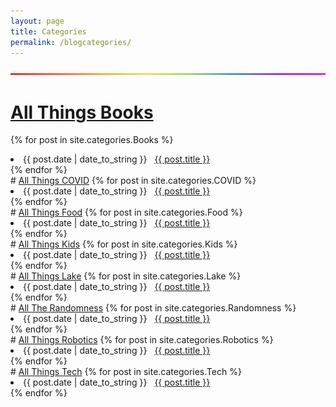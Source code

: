 ```yaml
---
layout: page
title: Categories
permalink: /blogcategories/
---
```

![rainbow](/images/BrightSkinnyRainbow.png)
# <span style="text-decoration: underline">All Things Books</span>
{% for post in site.categories.Books %}
 <li><span>{{ post.date | date_to_string }}</span> &nbsp; <a href="{{ post.url }}">{{ post.title }}</a></li>
{% endfor %}
<br />
# <span style="text-decoration: underline">All Things COVID</span>
{% for post in site.categories.COVID %}
 <li><span>{{ post.date | date_to_string }}</span> &nbsp; <a href="{{ post.url }}">{{ post.title }}</a></li>
{% endfor %}
<br />
# <span style="text-decoration: underline">All Things Food</span>
{% for post in site.categories.Food %}
 <li><span>{{ post.date | date_to_string }}</span> &nbsp; <a href="{{ post.url }}">{{ post.title }}</a></li>
{% endfor %}
<br />
# <span style="text-decoration: underline">All Things Kids</span>
{% for post in site.categories.Kids %}
 <li><span>{{ post.date | date_to_string }}</span> &nbsp; <a href="{{ post.url }}">{{ post.title }}</a></li>
{% endfor %}
<br />
# <span style="text-decoration: underline">All Things Lake</span>
{% for post in site.categories.Lake %}
 <li><span>{{ post.date | date_to_string }}</span> &nbsp; <a href="{{ post.url }}">{{ post.title }}</a></li>
{% endfor %}
<br />
# <span style="text-decoration: underline">All The Randomness</span>
{% for post in site.categories.Randomness %}
 <li><span>{{ post.date | date_to_string }}</span> &nbsp; <a href="{{ post.url }}">{{ post.title }}</a></li>
{% endfor %}
<br />
# <span style="text-decoration: underline">All Things Robotics</span>
{% for post in site.categories.Robotics %}
 <li><span>{{ post.date | date_to_string }}</span> &nbsp; <a href="{{ post.url }}">{{ post.title }}</a></li>
{% endfor %}
<br />
# <span style="text-decoration: underline">All Things Tech</span>
{% for post in site.categories.Tech %}
 <li><span>{{ post.date | date_to_string }}</span> &nbsp; <a href="{{ post.url }}">{{ post.title }}</a></li>
{% endfor %}




